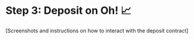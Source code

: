 # Step 3: Deposit on Oh! 📈

\[Screenshots and instructions on how to interact with the deposit contract\]


